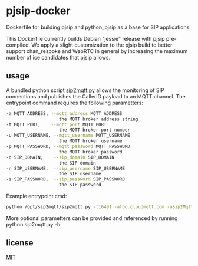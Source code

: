 # pjsip-docker

Dockerfile for building pjsip and python_pjsip as a base for SIP applications.

This Dockerfile currently builds Debian "jessie" release with pjsip pre-compiled.
We apply a slight customization to the pjsip build to better support chan_respoke and
WebRTC in general by increasing the maximum number of ice candidates that pjsip allows.

## usage

A bundled python script [sip2mqtt.py](https://github.com/MartyTremblay/sip2mqtt) allows the monitoring of SIP connections and publishes the CallerID payload to an MQTT channel. The entrypoint command requires the following parametters:

```bash
-a MQTT_ADDRESS, --mqtt_address MQTT_ADDRESS
                    the MQTT broker address string
-t MQTT_PORT,    --mqtt_port MQTT_PORT
                    the MQTT broker port number
-u MQTT_USERNAME, --mqtt_username MQTT_USERNAME
                    the MQTT broker username
-p MQTT_PASSWORD, --mqtt_password MQTT_PASSWORD
                    the MQTT broker password
-d SIP_DOMAIN,    --sip_domain SIP_DOMAIN
                    the SIP domain
-n SIP_USERNAME,  --sip_username SIP_USERNAME
                    the SIP username
-s SIP_PASSWORD,  --sip_password SIP_PASSWORD
                    the SIP password
```                    
Example entrypoint cmd:
```bash
python /opt/sip2mqtt/sip2mqtt.py -t16491 -afoo.cloudmqtt.com -uSip2Mqtt -pSECRET -dfoo.voip.ms -nSUB_DID -sSECRET -vvv
```                   
More optional parametters can be provided and referenced by running python sip2mqtt.py -h

## license

[MIT](https://github.com/respoke/pjsip-docker/blob/master/LICENSE)


[respoke/pjsip]: https://hub.docker.com/r/respoke/pjsip/
